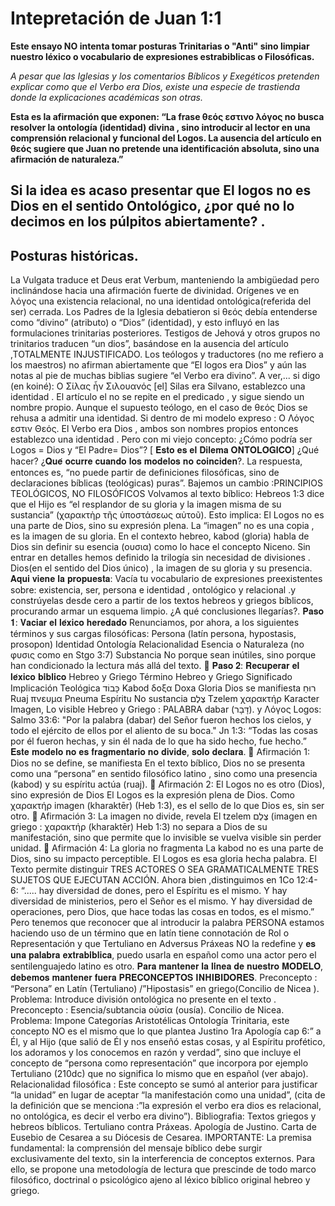 # Intepretación de Juan 1:1
**Este ensayo NO intenta tomar posturas Trinitarias o "Anti"  sino limpiar nuestro léxico o vocabulario de expresiones estrabiblicas o Filosóficas.**

*A pesar que las Iglesias y los comentarios Bíblicos y Exegéticos pretenden explicar como que el Verbo era Dios, existe una especie de trastienda donde la explicaciones académicas son otras.* 

**Esta es la afirmación que exponen: “La frase θεός  εστινο λόγος no busca resolver la ontología (identidad) divina , sino introducir al lector en una comprensión relacional y funcional del Logos. La ausencia del artículo en θεός sugiere que Juan no pretende una identificación absoluta, sino una afirmación de naturaleza.”**
## Si la idea es acaso presentar que El logos no es Dios en el sentido Ontológico, ¿por qué no lo decimos en los púlpitos abiertamente? . 

## Posturas históricas.
La Vulgata traduce et Deus erat Verbum, manteniendo la ambigüedad pero inclinándose hacia una afirmación fuerte de divinidad.
Orígenes ve en λόγος una existencia relacional, no una identidad ontológica(referida del ser) cerrada.
Los Padres de la Iglesia debatieron si θεός debía entenderse como “divino” (atributo) o “Dios” (identidad), y esto influyó en las formulaciones trinitarias posteriores.
Testigos de Jehová y otros grupos no trinitarios traducen “un dios”, basándose en la ausencia del artículo ,TOTALMENTE INJUSTIFICADO.
Los teólogos y traductores (no me refiero a los maestros) no  afirman abiertamente que “El logos era Dios” y aún las notas al pie de muchas biblias sugiere “el Verbo era divino”.
 A ver,... si digo (en koiné): 
Ο Σίλας ἦν Σιλουανός [el] Silas era Silvano, establezco una identidad .
El artículo el no se repite en el predicado , y sigue siendo un nombre propio.
Aunque el supuesto teólogo, en el caso de θεός Dios se rehusa a admitir una identidad.
Si dentro de mi modelo expreso :
Ο Λόγος εστιν Θεός. El Verbo era Dios , ambos son nombres propios entonces establezco una identidad .
Pero con mi viejo concepto: ¿Cómo podría ser Logos = Dios y “El Padre= Dios”? [ 𝐄𝐬𝐭𝐨 𝐞𝐬 𝐞𝐥 𝐃𝐢𝐥𝐞𝐦𝐚 𝐎𝐍𝐓𝐎𝐋𝐎́𝐆𝐈𝐂𝐎] ¿Qué hacer?
¿𝐐𝐮𝐞́ 𝐨𝐜𝐮𝐫𝐫𝐞 𝐜𝐮𝐚𝐧𝐝𝐨 𝐥𝐨𝐬 𝐦𝐨𝐝𝐞𝐥𝐨𝐬 𝐧𝐨 𝐜𝐨𝐢𝐧𝐜𝐢𝐝𝐞𝐧?.
La respuesta, entonces es, “no puede partir de definiciones filosóficas, sino de declaraciones bíblicas (teológicas) puras”.
Bajemos un cambio :PRINCIPIOS TEOLÓGICOS, NO FILOSÓFICOS
Volvamos al texto bíblico:
Hebreos 1:3 dice que el Hijo es “el resplandor de su gloria y la imagen misma de su sustancia” (χαρακτὴρ τῆς ὑποστάσεως αὐτοῦ). Esto implica:
El Logos no es una parte de Dios, sino su expresión plena.
La “imagen” no es una copia , es la imagen de su gloria.
En el contexto hebreo, kabod (gloria) habla de Dios sin definir su esencia (ουσια) como lo hace el concepto Niceno.
Sin entrar en detalles hemos definido la trilogía sin necesidad de divisiones .
Dios(en el sentido del Dios único) , la imagen de su gloria y su presencia.
𝐀𝐪𝐮𝐢 𝐯𝐢𝐞𝐧𝐞 𝐥𝐚 𝐩𝐫𝐨𝐩𝐮𝐞𝐬𝐭𝐚:
Vacía tu vocabulario de expresiones preexistentes sobre: existencia, ser, persona e identidad , ontológico y relacional .y constrúyelas desde cero a partir de los textos hebreos y griegos bíblicos, procurando armar un esquema limpio. ¿A qué conclusiones llegarías?.
𝐏𝐚𝐬𝐨 𝟏: 𝐕𝐚𝐜𝐢𝐚𝐫 𝐞𝐥 𝐥𝐞́𝐱𝐢𝐜𝐨 𝐡𝐞𝐫𝐞𝐝𝐚𝐝𝐨
Renunciamos, por ahora, a los siguientes términos y sus cargas filosóficas:
Persona (latín persona, hypostasis, prosopon)
Identidad
Ontología
Relacionalidad
Esencia o  Naturaleza (no φυσις como en Stgo 3:7)
Substancia
No porque sean inútiles, sino porque han condicionado la lectura más allá del texto.
📜 𝐏𝐚𝐬𝐨 𝟐: 𝐑𝐞𝐜𝐮𝐩𝐞𝐫𝐚𝐫 𝐞𝐥 𝐥𝐞́𝐱𝐢𝐜𝐨 𝐛𝐢́𝐛𝐥𝐢𝐜𝐨
Hebreo y Griego
Término Hebreo y Griego     Significado         Implicación Teológica
כָּבוֹד Kabod δοξα   Doxa      Gloria         Dios se manifiesta
רוּחַ Ruaj πνευμα Pneuma    Espíritu    No sustancia
צֶלֶם  Tzelem χαρακτήρ Karacter Imagen,   Lo visible
Hebreo y Griego : PALABRA
dabar (דָּבָר). y Λόγος Logos: 
Salmo 33:6: "Por la palabra (dabar) del Señor fueron hechos los cielos, y todo el ejército de ellos por el aliento de su boca."
Jn 1:3: “Todas las cosas por él fueron hechas, y sin él nada de lo que ha sido hecho, fue hecho.”
𝐄𝐬𝐭𝐞 𝐦𝐨𝐝𝐞𝐥𝐨 𝐧𝐨 𝐞𝐬 𝐟𝐫𝐚𝐠𝐦𝐞𝐧𝐭𝐚𝐫𝐢𝐨 𝐧𝐨 𝐝𝐢𝐯𝐢𝐝𝐞, 𝐬𝐨𝐥𝐨 𝐝𝐞𝐜𝐥𝐚𝐫𝐚.
🔹 Afirmación 1: Dios no se define, se manifiesta
En el texto bíblico, Dios no se presenta como una “persona” en sentido filosófico latino , sino como una presencia (kabod) y su espíritu  actúa (ruaj).
🔹 Afirmación 2: El Logos no es otro (Dios), sino expresión de Dios
El Logos es la expresión plena de Dios.
 Como χαρακτήρ imagen  (kharaktēr) (Heb 1:3), es el sello de lo que Dios es, sin ser otro.
🔹 Afirmación 3: La imagen no divide, revela
El tzelem צֶלֶם (imagen en griego : χαρακτήρ (kharaktēr) Heb 1:3) no separa a Dios de su manifestación, sino que permite que lo invisible se vuelva visible sin perder unidad.
🔹 Afirmación 4: La gloria no fragmenta
La kabod no es una parte de Dios, sino su impacto perceptible. El Logos es esa gloria hecha palabra.
El Texto permite distinguir TRES ACTORES O SEA GRAMATICALMENTE TRES SUJETOS QUE EJECUTAN ACCIÓN.
Ahora bien ,distinguimos en  1Co 12:4-6: “.....  hay diversidad de dones, pero el Espíritu es el mismo. Y hay diversidad de ministerios, pero el Señor es el mismo. Y hay diversidad de operaciones, pero Dios, que hace todas las cosas en todos, es el mismo.”
Pero tenemos que reconocer que al introducir la palabra PERSONA estamos haciendo uso de un término que en latín tiene connotación de Rol o Representación y que Tertuliano en Adversus Práxeas NO la redefine  y  𝐞𝐬 𝐮𝐧𝐚 𝐩𝐚𝐥𝐚𝐛𝐫𝐚 𝐞𝐱𝐭𝐫𝐚𝐛𝐢́𝐛𝐥𝐢𝐜𝐚, puedo usarla en español como una actor pero el sentilenguajedo latino es otro.
𝐏𝐚𝐫𝐚 𝐦𝐚𝐧𝐭𝐞𝐧𝐞𝐫 𝐥𝐚 𝐥𝐢́𝐧𝐞𝐚 𝐝𝐞 𝐧𝐮𝐞𝐬𝐭𝐫𝐨 𝐌𝐎𝐃𝐄𝐋𝐎, 𝐝𝐞𝐛𝐞𝐦𝐨𝐬 𝐦𝐚𝐧𝐭𝐞𝐧𝐞𝐫 𝐟𝐮𝐞𝐫𝐚 𝐏𝐑𝐄𝐂𝐎𝐍𝐂𝐄𝐏𝐓𝐎𝐒 𝐈𝐍𝐇𝐈𝐁𝐈𝐃𝐎𝐑𝐄𝐒.
Preconcepto : “Persona” en Latín (Tertuliano) /”Hipostasis” en griego(Concilio de Nicea ). 
Problema:  Introduce división ontológica no presente en el texto .
Preconcepto : Esencia/subtancia οὐσία (ousía). Concilio  de Nicea.
Problema: Impone Categorías Aristotélicas
Ontología Trinitaria, este concepto NO es el mismo que lo que plantea Justino 1ra Apología cap 6:”  a Él, y al Hijo (que salió de Él y nos enseñó estas cosas, y al Espíritu profético, los adoramos y los conocemos en razón y verdad”, sino que incluye el concepto de “persona como representación” que incorpora por ejemplo Tertuliano (210dc) que no significa lo mismo que en español (ver abajo).
Relacionalidad filosófica : Este concepto se sumó al anterior para justificar “la unidad” en lugar de aceptar “la manifestación como una unidad”, (cita de la definición que se menciona :”la expresión el verbo era dios es relacional, no ontológica, es decir el verbo era divino”).
Bibliografia:
Textos griegos y hebreos bíblicos.
Tertuliano contra Práxeas.
Apología  de Justino.
Carta de Eusebio de Cesarea a su Diócesis de Cesarea.
IMPORTANTE:
La premisa fundamental: la comprensión del mensaje bíblico debe surgir exclusivamente del texto, sin la interferencia de conceptos externos. Para ello, se propone una metodología de lectura que prescinde de todo marco filosófico, doctrinal o psicológico ajeno al léxico bíblico original hebreo y griego.
